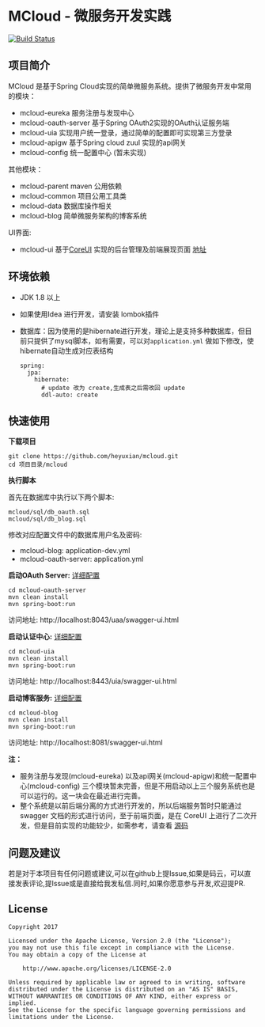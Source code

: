 # MCloud - 微服务开发实践
[![Build Status](https://www.travis-ci.org/heyuxian/mcloud.svg?branch=master)](https://www.travis-ci.org/heyuxian/mcloud)

## 项目简介

MCloud 是基于Spring Cloud实现的简单微服务系统。提供了微服务开发中常用的模块：

- mcloud-eureka 服务注册与发现中心
- mcloud-oauth-server 基于Spring OAuth2实现的OAuth认证服务端
- mcloud-uia 实现用户统一登录，通过简单的配置即可实现第三方登录
- mcloud-apigw 基于Spring cloud zuul 实现的api网关 
- mcloud-config 统一配置中心 (暂未实现)

其他模块：

- mcloud-parent maven 公用依赖
- mcloud-common 项目公用工具类
- mcloud-data 数据库操作相关
- mcloud-blog 简单微服务架构的博客系统

UI界面:

- mcloud-ui 基于[CoreUI](https://github.com/mrholek/CoreUI-Vue) 实现的后台管理及前端展现页面 [地址](https://github.com/heyuxian/mcloud-ui)

## 环境依赖

- JDK 1.8 以上

- 如果使用Idea 进行开发，请安装 lombok插件

- 数据库：因为使用的是hibernate进行开发，理论上是支持多种数据库，但目前只提供了mysql脚本，如有需要，可以对`application.yml` 做如下修改，使hibernate自动生成对应表结构

  ```
  spring:
    jpa:
      hibernate:
        # update 改为 create,生成表之后需改回 update
        ddl-auto: create
  ```

## 快速使用

**下载项目**

```
git clone https://github.com/heyuxian/mcloud.git
cd 项目目录/mcloud
```

**执行脚本**

首先在数据库中执行以下两个脚本:

```
mcloud/sql/db_oauth.sql
mcloud/sql/db_blog.sql
```

修改对应配置文件中的数据库用户名及密码:

- mcloud-blog: application-dev.yml
- mcloud-oauth-server: application.yml

**启动OAuth Server:**   [详细配置](mcloud-oauth-server/README.md)

```
cd mcloud-oauth-server
mvn clean install
mvn spring-boot:run
```

访问地址: http://localhost:8043/uaa/swagger-ui.html

**启动认证中心:** [详细配置](mcloud-uia/README.md)

```
cd mcloud-uia
mvn clean install
mvn spring-boot:run
```
访问地址: http://localhost:8443/uia/swagger-ui.html 

**启动博客服务:** [详细配置](mcloud-blog/README.md)

```
cd mcloud-blog
mvn clean install
mvn spring-boot:run
```
访问地址: http://localhost:8081/swagger-ui.html 

**注：** 

- 服务注册与发现(mcloud-eureka) 以及api网关(mcloud-apigw)和统一配置中心(mcloud-config) 三个模块暂未完善，但是不用启动以上三个服务系统也是可以运行的。这一块会在最近进行完善。
- 整个系统是以前后端分离的方式进行开发的，所以后端服务暂时只能通过 swagger 文档的形式进行访问，至于前端页面，是在 CoreUI 上进行了二次开发，但是目前实现的功能较少，如需参考，请查看 [源码](https://github.com/heyuxian/mcloud-ui)

## 问题及建议

若是对于本项目有任何问题或建议,可以在github上提Issue,如果是码云，可以直接发表评论,提Issue或是直接给我发私信.同时,如果你愿意参与开发,欢迎提PR.

## License

```
Copyright 2017

Licensed under the Apache License, Version 2.0 (the "License");
you may not use this file except in compliance with the License.
You may obtain a copy of the License at

    http://www.apache.org/licenses/LICENSE-2.0

Unless required by applicable law or agreed to in writing, software
distributed under the License is distributed on an "AS IS" BASIS,
WITHOUT WARRANTIES OR CONDITIONS OF ANY KIND, either express or implied.
See the License for the specific language governing permissions and
limitations under the License.
```
